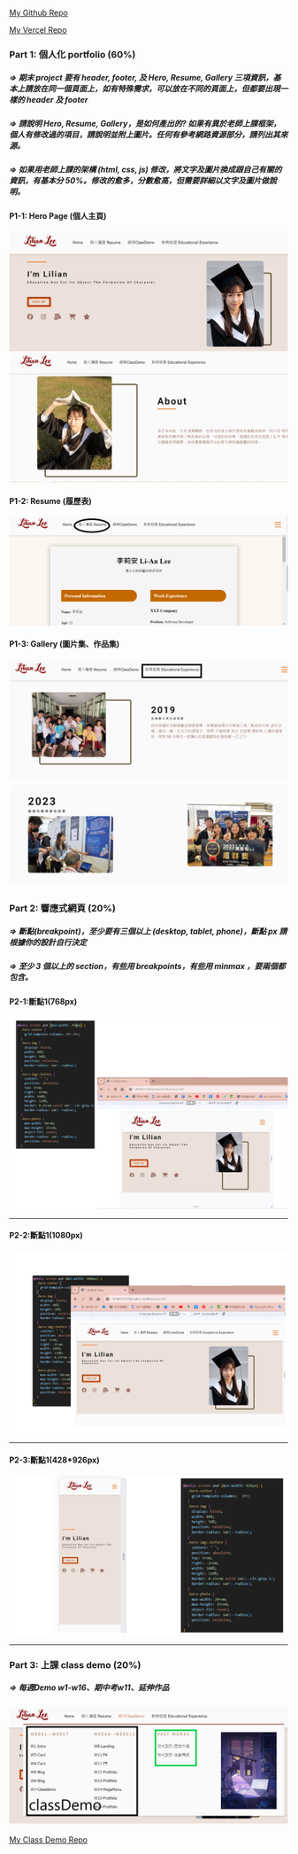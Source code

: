 [My Github Repo](https://github.com/lilian71702/1121-web-409730446)


[My Vercel Repo](https://github.com/lilian71702/1121-web-409730446)

### Part 1: 個人化 portfolio (60%)

##### => 期末 project 要有 header, footer, 及 Hero, Resume, Gallery 三項資訊，基本上請放在同一個頁面上，如有特殊需求，可以放在不同的頁面上，但都要出現一樣的 header 及 footer

##### => 請說明 Hero, Resume, Gallery，是如何產出的? 如果有異於老師上課框架，個人有修改過的項目，請說明並附上圖片。任何有參考網路資源部分，請列出其來源。

##### => 如果用老師上課的架構 (html, css, js) 修改，將文字及圖片換成跟自己有關的資訊，有基本分 50%。修改的愈多，分數愈高，但需要詳細以文字及圖片做說明。

#### P1-1: Hero Page (個人主頁)

![](p1-1.png)
![](p1-2.png)


#### P1-2: Resume (履歷表)

![](p1-2-1.png)

#### P1-3: Gallery (圖片集、作品集)

![](p1-3-1.png)
![](p1-3-2.png)

### Part 2: 響應式網頁 (20%)

##### => 斷點(breakpoint)，至少要有三個以上 (desktop, tablet, phone)，斷點 px 請根據你的設計自行決定

##### => 至少 3 個以上的 section，有些用 breakpoints，有些用 minmax ，要兩個都包含。

#### P2-1:斷點1(768px)
![](p2-2.png) 

---

#### P2-2:斷點1(1080px)
![](p2-3.png)

---

#### P2-3:斷點1(428*926px)
![](p2-1.png)

---

### Part 3: 上課 class demo (20%)

##### => 每週Demo w1-w16、期中考w11、延伸作品

![](p3-1.png)


[My Class Demo Repo](https://1121-web-id.vercel.app/demo/megamenu.html)
